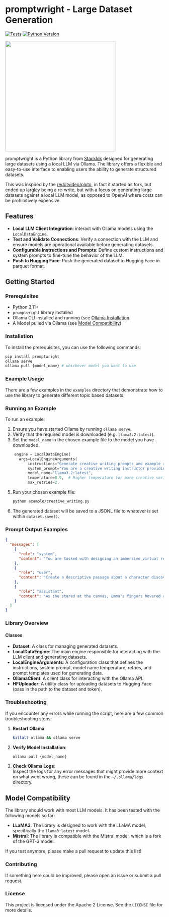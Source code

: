 # promptwright - Large Dataset Generation

[![Tests](https://github.com/StacklokLabs/promptwright/actions/workflows/test.yml/badge.svg)](https://github.com/StacklokLabs/promptwright/actions/workflows/test.yml)
[![Python Version](https://img.shields.io/pypi/pyversions/promptwright.svg)](https://pypi.org/project/promptwright/)

<img src="image.png" width="350" height="350">

promptwright is a Python library from [Stacklok](https://stacklok.com) designed for generating large datasets using a local LLM via Ollama. The library offers a flexible and easy-to-use interface to
enabling users the ability to generate structured datasets.

This was inspired by the [redotvideo/pluto](https://github.com/redotvideo/pluto),
in fact it started as fork, but ended up largley being a re-write, but with a
focus on generating large datasets against a local LLM model, as opposed to OpenAI 
where costs can be prohibitively expensive.

## Features

- **Local LLM Client Integration**: interact with Ollama models using the `LocalDataEngine`.
- **Test and Validate Connections**: Verify a connection with the LLM and ensure models are operational available before generating datasets.
- **Configurable Instructions and Prompts**: Define custom instructions and system prompts to fine-tune the behavior of the LLM.
- **Push to Hugging Face**: Push the generated dataset to Hugging Face in parquet
format.


## Getting Started

### Prerequisites

- Python 3.11+
- `promptwright` library installed
- Ollama CLI installed and running (see [Ollama Installation](https://ollama.com/)
- A Model pulled via Ollama (see [Model Compatibility](#model-compatibility))

### Installation

To install the prerequisites, you can use the following commands:

```bash
pip install promptwright
ollama serve
ollama pull {model_name} # whichever model you want to use
```

### Example Usage

There are a few examples in the `examples` directory that demonstrate how to use
the library to generate different topic based datasets.

### Running an Example

To run an example:

1. Ensure you have started Ollama by running `ollama serve`.
2. Verify that the required model is downloaded (e.g. `llama3.2:latest`).
4. Set the `model_name` in the chosen example file to the model you have downloaded.

  ```python
      engine = LocalDataEngine(
        args=LocalEngineArguments(
            instructions="Generate creative writing prompts and example responses.",
            system_prompt="You are a creative writing instructor providing writing prompts and example responses.",
            model_name="llama3.2:latest",
            temperature=0.9,  # Higher temperature for more creative variations
            max_retries=2,
  ```
5. Run your chosen example file:
   ```bash
   python example/creative_writing.py
   ```
6. The generated dataset will be saved to a JSONL file to whatever is set within  `dataset.save()`.

### Prompt Output Examples

```json
{
  "messages": [
    {
      "role": "system",
      "content": "You are tasked with designing an immersive virtual reality experience that transports users to a fantastical world of wonder."
    },
    {
      "role": "user",
      "content": "Create a descriptive passage about a character discovering their hidden talents."
    },
    {
      "role": "assistant",
      "content": "As she stared at the canvas, Emma's fingers hovered above the paintbrushes, as if hesitant to unleash the colors that had been locked within her. The strokes began with bold abandon, swirling blues and greens merging into a mesmerizing dance of light and shadow. With each passing moment, she felt herself becoming the art – her very essence seeping onto the canvas like watercolors in a spring storm. The world around her melted away, leaving only the vibrant symphony of color and creation."
    }
  ]
}
```

### Library Overview

#### Classes

- **Dataset**: A class for managing generated datasets.
- **LocalDataEngine**: The main engine responsible for interacting with the LLM client and generating datasets.
- **LocalEngineArguments**: A configuration class that defines the instructions, system prompt, model name temperature, retries, and prompt templates used for generating data.
- **OllamaClient**: A client class for interacting with the Ollama API.
- **HFUploader**: A utility class for uploading datasets to Hugging Face (pass in the path to the dataset and token).

### Troubleshooting

If you encounter any errors while running the script, here are a few common troubleshooting steps:

1. **Restart Ollama**:  
   ```bash
   killall ollama && ollama serve
   ```

2. **Verify Model Installation**:  
   ```bash
   ollama pull {model_name}
   ```

3. **Check Ollama Logs**:  
   Inspect the logs for any error messages that might provide more context on
   what went wrong, these can be found in the `~/.ollama/logs` directory.

## Model Compatibility

The library should work with most LLM models. It has been tested with the
following models so far:

- **LLaMA3**: The library is designed to work with the LLaMA model, specifically
the `llama3:latest` model.
- **Mistral**: The library is compatible with the Mistral model, which is a fork
of the GPT-3 model.

If you test anymore, please make a pull request to update this list!

### Contributing

If something here could be improved, please open an issue or submit a pull request.

### License

This project is licensed under the Apache 2 License. See the `LICENSE` file for more details.

